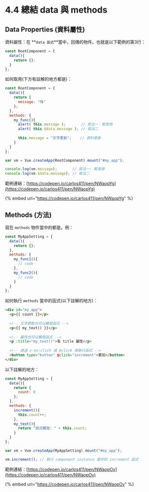 # 4.4 總結 data 與 methods

## Data Properties (資料屬性)

資料屬性：在 **`data 函式`**當中，回傳的物件。也就是以下範例的第3行：

```javascript
const RootComponent = {
  data(){
    return {};
  }
};
```

如何取用(下方有註解的地方都是)：

```javascript
const RootComponent = {
  data(){
    return {
      message: "嗨"
    };
  },
  methods: {
    my_func(){
      alert( this.message );       // 寫法一：較常用
      alert( this.$data.message ); // 寫法二
      
      this.message = "文字更新";    // 資料更新
    }
  }
};

var vm = Vue.createApp(RootComponent).mount("#my_app");

console.log(vm.message);       // 寫法一: 較常用
console.log(vm.$data.message); // 寫法二
```



範例連結：[https://codepen.io/carlos411/pen/NWaopYg](https://codepen.io/carlos411/pen/NWaopYg)

{% embed url="https://codepen.io/carlos411/pen/NWaopYg" %}



## Methods (方法)

寫在 `methods` 物件當中的都是。例：

```javascript
const MyAppSetting = {
  data(){
    return {};
  },
  methods: {
    my_func1(){
      // code
    },
    my_func2(){
      // code
    }
  }
};
```



如何執行 `methods` 當中的函式(以下註解的地方)：

```html
<div id="my_app">
  <p>{{ count }}</p>
  
  <!-- 文字節點也可以觸發函式 -->
  <p>{{ my_text() }}</p>
  
  <!-- 屬性也可以觸發函式 -->
  <p :title="my_text()">有 title 屬性</p>
  
  <!-- 透過 v-on:click 或 @click 來執行函式 -->
  <button type="button" @click="increment">累加</button>
</div>
```

以下註解的地方：

```javascript
const MyAppSetting = {
  data(){
    return {
      count: 0
    };
  },
  methods: {
    increment(){
      this.count++;
    },
    my_text(){
      return "函式觸發: " + this.count;
    }
  }
};

var vm = Vue.createApp(MyAppSetting).mount("#my_app");

vm.increment(); // 執行 component instance 當中的 increment 函式
```



範例連結：[https://codepen.io/carlos411/pen/NWaopOv](https://codepen.io/carlos411/pen/NWaopOv)

{% embed url="https://codepen.io/carlos411/pen/NWaopOv" %}

